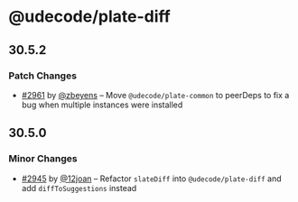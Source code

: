# @udecode/plate-diff

## 30.5.2

### Patch Changes

- [#2961](https://github.com/udecode/plate/pull/2961) by [@zbeyens](https://github.com/zbeyens) – Move `@udecode/plate-common` to peerDeps to fix a bug when multiple instances were installed

## 30.5.0

### Minor Changes

- [#2945](https://github.com/udecode/plate/pull/2945) by [@12joan](https://github.com/12joan) – Refactor `slateDiff` into `@udecode/plate-diff` and add `diffToSuggestions` instead
